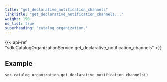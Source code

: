 ```yaml
---
title: "get_declarative_notification_channels"
linkTitle: "get_declarative_notification_channels..."
weight: 190
no_list: true
superheading: "catalog_organization."
---
```


{{< api-ref "sdk.CatalogOrganizationService.get_declarative_notification_channels" >}}

## Example

```python
sdk.catalog_organization.get_declarative_notification_channels()
```

